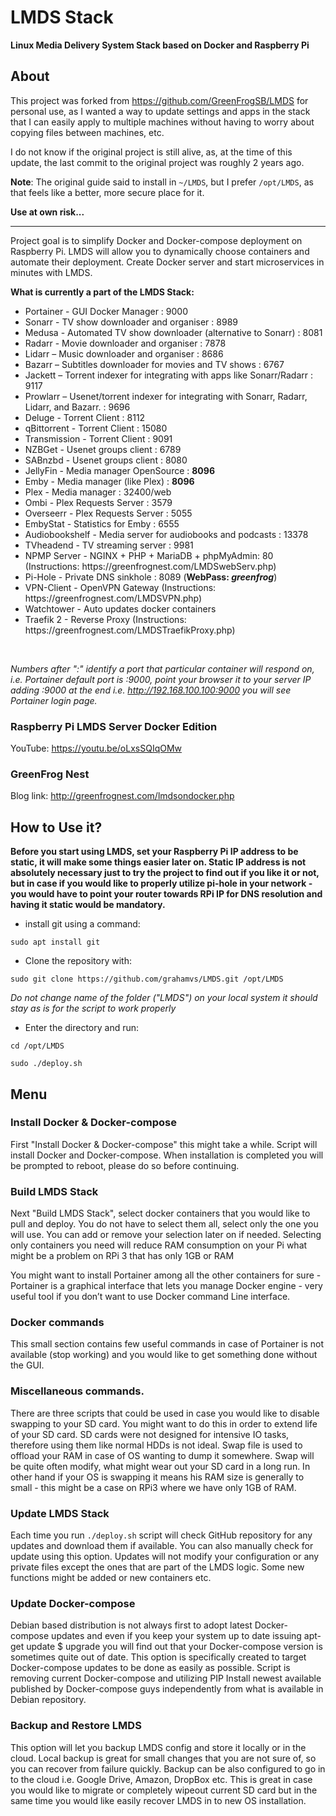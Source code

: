 # LMDS Stack

<b>Linux Media Delivery System Stack based on Docker and Raspberry Pi</b>

## About

This project was forked from https://github.com/GreenFrogSB/LMDS for personal use, as I wanted a way to update settings and apps in the stack that I can easily apply to multiple machines without having to worry about copying files between machines, etc.

I do not know if the original project is still alive, as, at the time of this update, the last commit to the original project was roughly 2 years ago.

<b>Note</b>: The original guide said to install in <code>~/LMDS</code>, but I prefer <code>/opt/LMDS</code>, as that feels like a better, more secure place for it.

<b>Use at own risk...</b>

---

Project goal is to simplify Docker and Docker-compose deployment on Raspberry Pi.
LMDS will allow you to dynamically choose containers and automate their deployment.
Create Docker server and start microservices in minutes with LMDS.

<b>What is currently a part of the LMDS Stack:</b>

<ul>
  <li>Portainer - GUI Docker Manager : 9000</li>
  <li> Sonarr - TV show downloader and organiser : 8989</li>
  <li> Medusa - Automated TV show downloader (alternative to Sonarr) : 8081</li>
  <li> Radarr - Movie downloader and organiser : 7878</li>
  <li> Lidarr – Music downloader and organiser : 8686</li>
  <li> Bazarr – Subtitles downloader for movies and TV shows : 6767</li>
  <li> Jackett – Torrent indexer for integrating with apps like Sonarr/Radarr : 9117</li>
  <li> Prowlarr – Usenet/torrent indexer for integrating with Sonarr, Radarr, Lidarr, and Bazarr. : 9696</li>
  <li> Deluge - Torrent Client : 8112</li>
  <li> qBittorrent - Torrent Client : 15080</li>
  <li> Transmission - Torrent Client : 9091</li>
  <li> NZBGet - Usenet groups client : 6789</li>
  <li> SABnzbd - Usenet groups client : 8080</li>
  <li> JellyFin - Media manager OpenSource : <b>8096</b></li>
  <li> Emby - Media manager (like Plex) : <b>8096</b></li>
  <li> Plex - Media manager : 32400/web</li>
  <li> Ombi - Plex Requests Server : 3579</li>
  <li> Overseerr - Plex Requests Server : 5055</li>
  <li> EmbyStat - Statistics for Emby : 6555</li>
  <li> Audiobookshelf - Media server for audiobooks and podcasts : 13378</li>
  <li> TVheadend - TV streaming server : 9981 </li>
  <li> NPMP Server - NGINX + PHP + MariaDB + phpMyAdmin: 80 (Instructions: https://greenfrognest.com/LMDSwebServ.php)</li>
  <li> Pi-Hole - Private DNS sinkhole : 8089 (<b>WebPass: <i>greenfrog</i></b>)</li>
  <li> VPN-Client - OpenVPN Gateway (Instructions: https://greenfrognest.com/LMDSVPN.php)</li>
  <li> Watchtower - Auto updates docker containers</li>
  <li> Traefik 2 - Reverse Proxy (Instructions: https://greenfrognest.com/LMDSTraefikProxy.php)</li>
</ul>

<br>

<i>Numbers after ":" identify a port that particular container will respond on, i.e. Portainer default port is :9000, point your browser it to your server IP adding :9000 at the end i.e. http://192.168.100.100:9000 you will see Portainer login page.</i>

### Raspberry Pi LMDS Server Docker Edition

YouTube: https://youtu.be/oLxsSQIqOMw

### GreenFrog Nest

Blog link: http://greenfrognest.com/lmdsondocker.php

## How to Use it?

<b>Before you start using LMDS, set your Raspberry Pi IP address to be static, it will make some things easier later on.
Static IP address is not absolutely necessary just to try the project to find out if you like it or not, but in case if you would like to properly utilize pi-hole in your network - you would have to point your router towards RPi IP for DNS resolution and having it static would be mandatory.</b>

- install git using a command:
<pre><code>sudo apt install git</code></pre>

- Clone the repository with:
<pre><code>sudo git clone https://github.com/grahamvs/LMDS.git /opt/LMDS</code></pre>

<i>Do not change name of the folder ("LMDS") on your local system it should stay as is for the script to work properly</i>

- Enter the directory and run:

<pre><code>cd /opt/LMDS</code></pre>
<pre><code>sudo ./deploy.sh</code></pre>

## Menu

### Install Docker & Docker-compose

<p>First "Install Docker & Docker-compose" this might take a while. Script will install Docker and Docker-compose. When installation is completed you will be prompted to reboot, please do so before continuing.<p>

### Build LMDS Stack

<p>Next "Build LMDS Stack", select docker containers that you would like to pull and deploy. You do not have to select them all, select only the one you will use. You can add or remove your selection later on if needed. Selecting only containers you need will reduce RAM consumption on your Pi what might be a problem on RPi 3 that has only 1GB or RAM</p>

<p>You might want to install Portainer among all the other containers for sure - Portainer is a graphical interface that lets you manage Docker engine - very useful tool if you don’t want to use Docker command Line interface.</p>

### Docker commands

<p>This small section contains few useful commands in case of Portainer is not available (stop working) and you would like to get something done without the GUI.</p>

### Miscellaneous commands.

<p>There are three scripts that could be used in case you would like to disable swapping to your SD card. You might want to do this in order to extend life of your SD card. SD cards were not designed for intensive IO tasks, therefore using them like normal HDDs is not ideal. Swap file is used to offload your RAM in case of OS wanting to dump it somewhere. Swap will be quite often modify, what might wear out your SD card in a long run. In other hand if your OS is swapping it means his RAM size is generally to small - this might be a case on RPi3 where we have only 1GB of RAM.</p>

### Update LMDS Stack

<p>Each time you run <code>./deploy.sh</code> script will check GitHub repository for any updates and download them if available. You can also manually check for update using this option. Updates will not modify your configuration or any private files except the ones that are part of the LMDS logic. Some new functions might be added or new containers etc.</p>

### Update Docker-compose

<p>Debian based distribution is not always first to adopt latest Docker-compose updates and even if you keep your system up to date issuing apt-get update $ upgrade you will find out that your Docker-compose version is sometimes quite out of date. This option is specifically created to target Docker-compose updates to be done as easily as possible. Script is removing current Docker-compose and utilizing PIP Install newest available published by Docker-compose guys independently from what is available in Debian repository.</p>

### Backup and Restore LMDS

<p> This option will let you backup LMDS config and store it locally or in the cloud. Local backup is great for small changes that you are not sure of, so you can recover from failure quickly. Backup can be also configured to go in to the cloud i.e. Google Drive, Amazon, DropBox etc. This is great in case you would like to migrate or completely wipeout current SD card but in the same time you would like easily recover LMDS in to new OS installation. </p>
